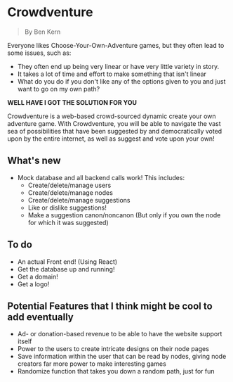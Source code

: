 # Crowdventure
> By Ben Kern

Everyone likes Choose-Your-Own-Adventure games, but they often lead to some issues, such as:
- They often end up being very linear or have very little variety in story.
- It takes a lot of time and effort to make something that isn't linear 
- What do you do if you don't like any of the options given to you and just want to go on my own path?

**WELL HAVE I GOT THE SOLUTION FOR YOU**

Crowdventure is a web-based crowd-sourced dynamic create your own adventure game. With Crowdventure, you will be able to navigate the vast sea of possibilities that have been suggested by and democratically voted upon by the entire internet, as well as suggest and vote upon your own!

## What's new

- Mock database and all backend calls work! This includes:
  - Create/delete/manage users
  - Create/delete/manage nodes
  - Create/delete/manage suggestions
  - Like or dislike suggestions!
  - Make a suggestion canon/noncanon (But only if you own the node for which it was suggested)

## To do

- An actual Front end! (Using React)
- Get the database up and running!
- Get a domain!
- Get a logo!

## Potential Features that I think might be cool to add eventually

- Ad- or donation-based revenue to be able to have the website support itself
- Power to the users to create intricate designs on their node pages
- Save information within the user that can be read by nodes, giving node creators far more power to make interesting games
- Randomize function that takes you down a random path, just for fun

